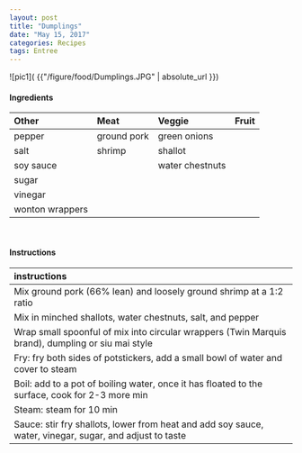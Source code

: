 ```yaml
---
layout: post
title: "Dumplings"
date: "May 15, 2017"
categories: Recipes
tags: Entree
---
```




![pic1]( {{"/figure/food/Dumplings.JPG" | absolute_url }})




#### Ingredients

<table class = "presenttab">
 <thead>
  <tr>
   <th style="text-align:left;"> Other </th>
   <th style="text-align:left;"> Meat </th>
   <th style="text-align:left;"> Veggie </th>
   <th style="text-align:left;"> Fruit </th>
  </tr>
 </thead>
<tbody>
  <tr>
   <td style="text-align:left;"> pepper </td>
   <td style="text-align:left;"> ground pork </td>
   <td style="text-align:left;"> green onions </td>
   <td style="text-align:left;">  </td>
  </tr>
  <tr>
   <td style="text-align:left;"> salt </td>
   <td style="text-align:left;"> shrimp </td>
   <td style="text-align:left;"> shallot </td>
   <td style="text-align:left;">  </td>
  </tr>
  <tr>
   <td style="text-align:left;"> soy sauce </td>
   <td style="text-align:left;">  </td>
   <td style="text-align:left;"> water chestnuts </td>
   <td style="text-align:left;">  </td>
  </tr>
  <tr>
   <td style="text-align:left;"> sugar </td>
   <td style="text-align:left;">  </td>
   <td style="text-align:left;">  </td>
   <td style="text-align:left;">  </td>
  </tr>
  <tr>
   <td style="text-align:left;"> vinegar </td>
   <td style="text-align:left;">  </td>
   <td style="text-align:left;">  </td>
   <td style="text-align:left;">  </td>
  </tr>
  <tr>
   <td style="text-align:left;"> wonton wrappers </td>
   <td style="text-align:left;">  </td>
   <td style="text-align:left;">  </td>
   <td style="text-align:left;">  </td>
  </tr>
</tbody>
</table>

<br>

#### Instructions

<table class = "presenttabnoh">
 <thead>
  <tr>
   <th style="text-align:left;"> instructions </th>
  </tr>
 </thead>
<tbody>
  <tr>
   <td style="text-align:left;"> Mix ground pork (66% lean) and loosely ground shrimp at a 1:2 ratio </td>
  </tr>
  <tr>
   <td style="text-align:left;"> Mix in minched shallots, water chestnuts, salt, and pepper </td>
  </tr>
  <tr>
   <td style="text-align:left;"> Wrap small spoonful of mix into circular wrappers (Twin Marquis brand), dumpling or siu mai style </td>
  </tr>
  <tr>
   <td style="text-align:left;"> Fry: fry both sides of potstickers, add a small bowl of water and cover to steam </td>
  </tr>
  <tr>
   <td style="text-align:left;"> Boil: add to a pot of boiling water, once it has floated to the surface, cook for 2-3 more min </td>
  </tr>
  <tr>
   <td style="text-align:left;"> Steam: steam for 10 min </td>
  </tr>
  <tr>
   <td style="text-align:left;"> Sauce: stir fry shallots, lower from heat and add soy sauce, water, vinegar, sugar, and adjust to taste </td>
  </tr>
</tbody>
</table>

